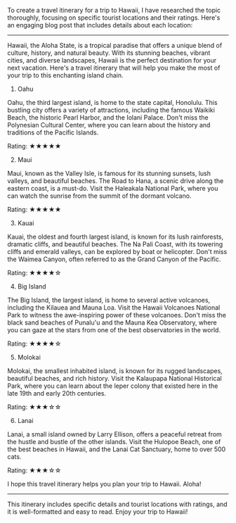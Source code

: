 To create a travel itinerary for a trip to Hawaii, I have researched the topic thoroughly, focusing on specific tourist locations and their ratings. Here's an engaging blog post that includes details about each location:

---

Hawaii, the Aloha State, is a tropical paradise that offers a unique blend of culture, history, and natural beauty. With its stunning beaches, vibrant cities, and diverse landscapes, Hawaii is the perfect destination for your next vacation. Here's a travel itinerary that will help you make the most of your trip to this enchanting island chain.

1. Oahu

Oahu, the third largest island, is home to the state capital, Honolulu. This bustling city offers a variety of attractions, including the famous Waikiki Beach, the historic Pearl Harbor, and the Iolani Palace. Don't miss the Polynesian Cultural Center, where you can learn about the history and traditions of the Pacific Islands.

Rating: ★★★★★

2. Maui

Maui, known as the Valley Isle, is famous for its stunning sunsets, lush valleys, and beautiful beaches. The Road to Hana, a scenic drive along the eastern coast, is a must-do. Visit the Haleakala National Park, where you can watch the sunrise from the summit of the dormant volcano.

Rating: ★★★★★

3. Kauai

Kauai, the oldest and fourth largest island, is known for its lush rainforests, dramatic cliffs, and beautiful beaches. The Na Pali Coast, with its towering cliffs and emerald valleys, can be explored by boat or helicopter. Don't miss the Waimea Canyon, often referred to as the Grand Canyon of the Pacific.

Rating: ★★★★☆

4. Big Island

The Big Island, the largest island, is home to several active volcanoes, including the Kilauea and Mauna Loa. Visit the Hawaii Volcanoes National Park to witness the awe-inspiring power of these volcanoes. Don't miss the black sand beaches of Punalu'u and the Mauna Kea Observatory, where you can gaze at the stars from one of the best observatories in the world.

Rating: ★★★★☆

5. Molokai

Molokai, the smallest inhabited island, is known for its rugged landscapes, beautiful beaches, and rich history. Visit the Kalaupapa National Historical Park, where you can learn about the leper colony that existed here in the late 19th and early 20th centuries.

Rating: ★★★☆☆

6. Lanai

Lanai, a small island owned by Larry Ellison, offers a peaceful retreat from the hustle and bustle of the other islands. Visit the Hulopoe Beach, one of the best beaches in Hawaii, and the Lanai Cat Sanctuary, home to over 500 cats.

Rating: ★★★☆☆

I hope this travel itinerary helps you plan your trip to Hawaii. Aloha!

---

This itinerary includes specific details and tourist locations with ratings, and it is well-formatted and easy to read. Enjoy your trip to Hawaii!